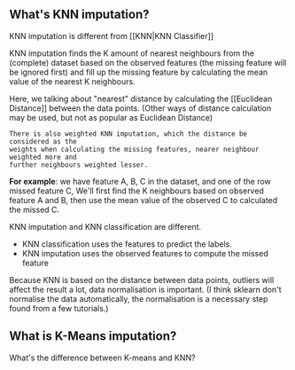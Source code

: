 ## What's KNN imputation? 

KNN imputation is different from [[KNN|KNN Classifier]]

KNN imputation finds the K amount of nearest neighbours from the (complete) dataset based on the observed features (the missing feature will be ignored first) and fill up the missing feature by calculating the mean value of the nearest K neighbours.

Here, we talking about "nearest" distance by calculating the [[Euclidean Distance]] between the data points. (Other ways of distance calculation may be used, but not as popular as Euclidean Distance)

	There is also weighted KNN imputation, which the distance be considered as the
	weights when calculating the missing features, nearer neighbour weighted more and
	further neighbours weighted lesser.

**For example**: we have feature A, B, C in the dataset, and one of the row missed feature C,
We'll first find the K neighbours based on observed feature A and B, then use the mean value of the observed C to calculated the missed C. 

KNN imputation and KNN classification are different. 
- KNN classification uses the features to predict the labels. 
- KNN imputation uses the observed features to compute the missed feature

Because KNN is based on the distance between data points, outliers will affect the result a lot, data normalisation is important. (I think sklearn don't normalise the data automatically, the normalisation is a necessary step found from a few tutorials.)

## What is K-Means imputation?

What's the difference between K-means and KNN?
